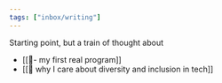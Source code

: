 ```yaml
---
tags: ["inbox/writing"]
---
```


Starting point, but a train of thought about 

- [[🌱- my first real program]]
- [[🌱 why I care about diversity and inclusion in tech]]